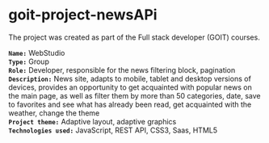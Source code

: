# goit-project-newsAPi

The project was created as part of the Full stack developer (GOIT) courses. <br>

<b>`Name:`</b> WebStudio<br>
<b>`Type:`</b> Group<br>
<b>`Role:`</b> Developer, responsible for the news filtering block, pagination<br>
<b>`Description:`</b> News site, adapts to mobile, tablet and desktop versions of devices, provides an opportunity to get acquainted with popular news on the main page, as well as filter them by more than 50 categories, date, save to favorites and see what has already been read, get acquainted with the weather, change the theme<br>
<b>`Project theme:`</b> Adaptive layout, adaptive graphics<br>
<b>`Technologies used:`</b> JavaScript, REST API, CSS3, Saas, HTML5

